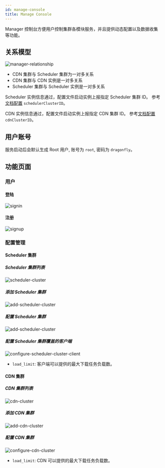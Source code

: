 ```yaml
---
id: manage-console
title: Manage Console
---
```


Manager 控制台方便用户控制集群各模块服务，并且提供动态配置以及数据收集等功能。

## 关系模型

![manager-relationship](../resource/manager-console/relationship.jpg)

- CDN 集群与 Scheduler 集群为一对多关系
- CDN 集群与 CDN 实例是一对多关系
- Scheduler 集群与 Scheduler 实例是一对多关系

Scheduler 实例信息通过，配置文件启动实例上报指定 Scheduler 集群 ID。
参考[文档配置](https://github.com/dragonflyoss/Dragonfly2/blob/main/docs/en/deployment/configuration/scheduler.yaml) `schedulerClusterID`。

CDN 实例信息通过，配置文件启动实例上报指定 CDN 集群 ID。
参考[文档配置](https://github.com/dragonflyoss/Dragonfly2/blob/main/docs/en/deployment/configuration/cdn.yaml) `cdnClusterID`。

## 用户账号

服务启动后会默认生成 Root 用户, 账号为 `root`, 密码为 `dragonfly`。

## 功能页面

### 用户

#### 登陆

![signin](../resource/manager-console/signin.jpg)

#### 注册

![signup](../resource/manager-console/signup.jpg)

### 配置管理

#### Scheduler 集群

##### Scheduler 集群列表

![scheduler-cluster](../resource/manager-console/scheduler-cluster.jpg)

##### 添加 Scheduler 集群

![add-scheduler-cluster](../resource/manager-console/add-scheduler-cluster.jpg)

##### 配置 Scheduler 集群

![add-scheduler-cluster](../resource/manager-console/add-scheduler-cluster.jpg)

##### 配置 Scheduler 集群覆盖的客户端

![configure-scheduler-cluster-client](../resource/manager-console/configure-scheduler-cluster-client.jpg)

- `load_limit`: 客户端可以提供的最大下载任务负载数。

#### CDN 集群

##### CDN 集群列表

![cdn-cluster](../resource/manager-console/cdn-cluster.jpg)

##### 添加 CDN 集群

![add-cdn-cluster](../resource/manager-console/add-cdn-cluster.jpg)

##### 配置 CDN 集群

![configure-cdn-cluster](../resource/manager-console/configure-cdn-cluster.jpg)

- `load_limit`: CDN 可以提供的最大下载任务负载数。
